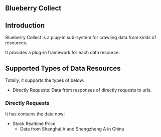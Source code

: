 ## Blueberry Collect
## Introduction

Blueberry Collect is a plug-in sub-system for crawling data from kinds of resources.

It provides a plug-in framework for each data resource.

## Supported Types of Data Resources

Totally, it supports the types of below:

- Directly Requests: Data from responses of directly requests to urls.

### Directly Requests

It has contains the data now:
- Stock Realtime Price
    - Data from Shanghai A and Shengzheng A in China